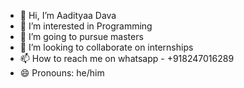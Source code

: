 - 👋 Hi, I’m Aadityaa Dava
- 👀 I’m interested in Programming
- 🌱 I’m going to pursue masters
- 💞️ I’m looking to collaborate on internships
- 📫 How to reach me on whatsapp - +918247016289
- 😄 Pronouns: he/him

<!---
aadityaa-dava/aadityaa-dava is a ✨ special ✨ repository because its `README.md` (this file) appears on your GitHub profile.
You can click the Preview link to take a look at your changes.
--->
